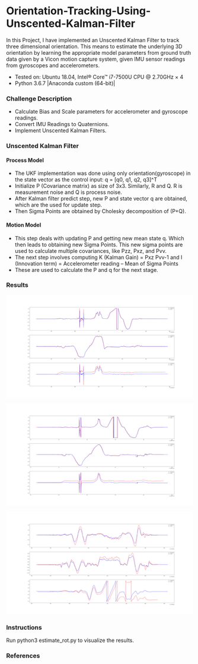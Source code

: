 # Orientation-Tracking-Using-Unscented-Kalman-Filter

In this Project, I have implemented an Unscented Kalman Filter to track three dimensional orientation. This means to estimate the underlying 3D orientation by learning the appropriate model parameters from ground truth data given by a Vicon motion capture system, given IMU sensor readings from gyroscopes and accelerometers.

* Tested on: Ubuntu 18.04, Intel® Core™ i7-7500U CPU @ 2.70GHz × 4 
* Python 3.6.7 |Anaconda custom (64-bit)|

### Challenge Description

* Calculate Bias and Scale parameters for accelerometer and gyroscope readings.
* Convert IMU Readings to Quaternions.
* Implement Unscented Kalman Filters.

### Unscented Kalman Filter

#### Process Model

* The UKF implementation was done using only orientation(gyroscope) in the state vector as the control input: q = [q0, q1, q2, q3]^T
* Initialize P (Covariance matrix) as size of 3x3. Similarly, R and Q. R is measurement noise and Q is process noise.
* After Kalman filter predict step, new P and state vector q are obtained, which are the used for update step.
* Then Sigma Points are obtained by Cholesky decomposition of (P+Q).

#### Motion Model

* This step deals with updating P and getting new mean state q. Which then leads to obtaining new Sigma Points. This new sigma points are used to calculate multiple covariances, like Pzz, Pxz, and Pvv.
* The next step involves computing K (Kalman Gain) = Pxz Pvv-1 and I (Innovation term) = Accelerometer reading – Mean of Sigma Points
* These are used to calculate the P and q for the next stage.



### Results

![](https://github.com/Iron-Stark/Orientation-Tracking-Using-Unscented-Kalman-Filter/blob/master/results/IMU_1.png)

![](https://github.com/Iron-Stark/Orientation-Tracking-Using-Unscented-Kalman-Filter/blob/master/results/IMU_2.png)

![](https://github.com/Iron-Stark/Orientation-Tracking-Using-Unscented-Kalman-Filter/blob/master/results/IMU_3.png)

### Instructions

Run python3 estimate_rot.py to visualize the results.



### References

[A Quaternion Based UKF for orientation tracking]: https://ieeexplore.ieee.org/document/1257247	"A Quaternion Based UKF for orientation tracking"

